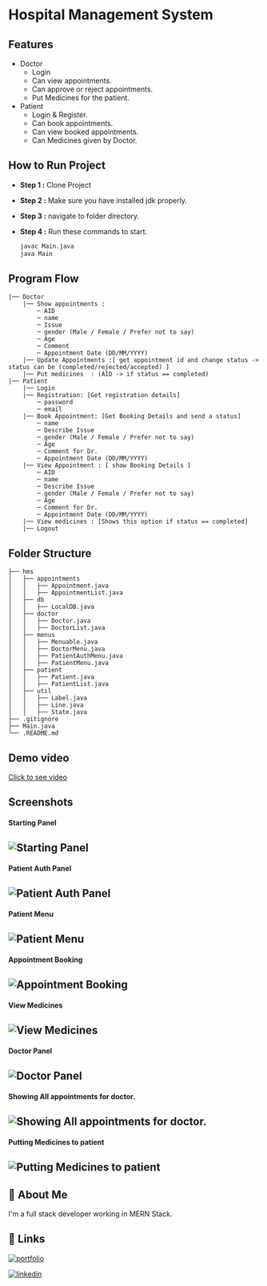 # Hospital Management System

## Features
- Doctor
    - Login
    - Can view appointments.
    - Can approve or reject appointments.
    - Put Medicines for the patient.
- Patient
    - Login & Register.
    - Can book appointments.
    - Can view booked appointments.
    - Can Medicines given by Doctor.


## How to Run Project

- **Step 1 :** Clone Project
- **Step 2 :** Make sure you have installed jdk properly.
- **Step 3 :** navigate to folder directory.
- **Step 4 :** Run these commands to start.

    ```bash
    javac Main.java
    java Main
    ```


## Program Flow 
    |── Doctor
        |── Show appointments :
            ─ AID
            ─ name
            ─ Issue
            ─ gender (Male / Female / Prefer not to say)
            ─ Age
            ─ Comment
            ─ Appointment Date (DD/MM/YYYY)
        |── Update Appointments :[ get appointment id and change status -> status can be (completed/rejected/accepted) ]
        |── Put medicines  : (AID -> if status == completed) 
    |── Patient
        |── Login
        |── Registration: [Get registration details]
            ─ password
            ─ email
        |── Book Appointment: [Get Booking Details and send a status]
            ─ name
            ─ Describe Issue
            ─ gender (Male / Female / Prefer not to say)
            ─ Age
            ─ Comment for Dr.
            ─ Appointment Date (DD/MM/YYYY)
        |── View Appointment : [ show Booking Details ]
            ─ AID
            ─ name
            ─ Describe Issue
            ─ gender (Male / Female / Prefer not to say)
            ─ Age
            ─ Comment for Dr.
            ─ Appointment Date (DD/MM/YYYY)
        |── View medicines : [Shows this option if status == completed]
        |── Logout
## Folder Structure



    ├── hms
    │   ├── appointments
    │   │   ├── Appointment.java
    │   │   ├── AppointmentList.java
    │   ├── db
    │   │   ├── LocalDB.java
    │   ├── doctor
    │   │   ├── Doctor.java
    │   │   ├── DoctorList.java
    │   ├── menus
    │   │   ├── Menuable.java
    │   │   ├── DoctorMenu.java
    │   │   ├── PatientAuthMenu.java
    │   │   ├── PatientMenu.java
    │   ├── patient
    │   │   ├── Patient.java
    │   │   ├── PatientList.java
    │   ├── util
    │   │   ├── Label.java
    │   │   ├── Line.java
    │   │   ├── State.java
    ├── .gitignore
    ├── Main.java
    └── .README.md

## Demo video

[Click to see video](https://drive.google.com/file/d/1El-CV6G66DBznUGBlQVTFQBzruAPoQqu/view?google_abuse=GOOGLE_ABUSE_EXEMPTION%3DID%3Dd41034a73aef6fff:TM%3D1689324433:C%3Dr:IP%3D2405:201:9000:3873:f57e:1536:a221:3385-:S%3DLjoV8uLQTq3hUkXOOKAbkvk%3B+path%3D/%3B+domain%3Dgoogle.com%3B+expires%3DFri,+14-Jul-2023+11:47:13+GMT)


## Screenshots

#### Starting Panel
![Starting Panel](https://abhikr51.github.io/Core-Java-HMS/hms/screenshots/Starting-Panel.png)
---
#### Patient Auth Panel
![Patient Auth Panel](https://abhikr51.github.io/Core-Java-HMS/hms/screenshots/Patient-authentication.png)
---
#### Patient Menu
![Patient Menu](https://abhikr51.github.io/Core-Java-HMS/hms/screenshots/Patient-Menu.png)
---
#### Appointment Booking
![Appointment Booking](https://abhikr51.github.io/Core-Java-HMS/hms/screenshots/book-appointment.png)
---
#### View Medicines
![View Medicines](https://abhikr51.github.io/Core-Java-HMS/hms/screenshots/view-medicines-from-patient.png)
---
#### Doctor Panel
![Doctor Panel](https://abhikr51.github.io/Core-Java-HMS/hms/screenshots/doctor-panel.png)
---
#### Showing All appointments for doctor.
![Showing All appointments for doctor.](https://abhikr51.github.io/Core-Java-HMS/hms/screenshots/doctor-view-all-bookings.png)
---
#### Putting Medicines to patient
![Putting Medicines to patient](https://abhikr51.github.io/Core-Java-HMS/hms/screenshots/put-medicines.png)
---



## 🚀 About Me
I'm a full stack developer working in MERN Stack.




## 🔗 Links
[![portfolio](https://img.shields.io/badge/my_portfolio-000?style=for-the-badge&logo=ko-fi&logoColor=white)](https://abhikr51.github.io/portfolio/)

[![linkedin](https://img.shields.io/badge/linkedin-0A66C2?style=for-the-badge&logo=linkedin&logoColor=white)](https://www.linkedin.com/in/abhijit-kumar-708b53192/)

